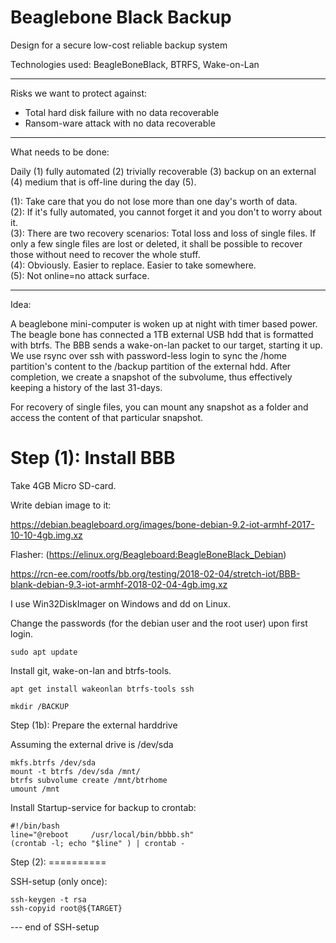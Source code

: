 # Beaglebone Black Backup

Design for a secure low-cost reliable backup system

Technologies used: BeagleBoneBlack, BTRFS, Wake-on-Lan

------------------------------------------

Risks we want to protect against: 

* Total hard disk failure with no data recoverable
* Ransom-ware attack with no data recoverable

------------------------------------------ 

What needs to be done:

Daily (1) fully automated (2) trivially recoverable (3) backup on an external
(4) medium that is off-line during the day (5).

(1): Take care that you do not lose more than one day's worth of data.  
(2): If it's fully automated, you cannot forget it and you don't to worry 
about it.  
(3): There are two recovery scenarios: Total loss and loss of single
files.  If only a few single files are lost or deleted, it shall be possible to
recover those without need to recover the whole stuff.  
(4): Obviously. Easier to replace. Easier to take somewhere.  
(5): Not online=no attack surface.

------------------------------------------

Idea:

A beaglebone mini-computer is woken up at night with timer based power. The
beagle bone has connected a 1TB external USB hdd that is formatted with btrfs.
The BBB sends a wake-on-lan packet to our target, starting it up.  We use rsync
over ssh with password-less login to sync the /home partition's content to the
/backup partition of the external hdd. After completion, we create a snapshot
of the subvolume, thus effectively keeping a history of the last 31-days. 

For recovery of single files, you can mount any snapshot as a folder and access
the content of that particular snapshot.

Step (1): Install BBB 
=========

Take 4GB Micro SD-card.

Write debian image to it:

https://debian.beagleboard.org/images/bone-debian-9.2-iot-armhf-2017-10-10-4gb.img.xz

Flasher:
(https://elinux.org/Beagleboard:BeagleBoneBlack_Debian)

https://rcn-ee.com/rootfs/bb.org/testing/2018-02-04/stretch-iot/BBB-blank-debian-9.3-iot-armhf-2018-02-04-4gb.img.xz


I use Win32DiskImager on Windows and dd on Linux.

Change the passwords (for the debian user and the root user) upon first login.

    sudo apt update

Install git, wake-on-lan and btrfs-tools.

    apt get install wakeonlan btrfs-tools ssh

    mkdir /BACKUP

Step (1b): Prepare the external harddrive

Assuming the external drive is /dev/sda

    mkfs.btrfs /dev/sda
    mount -t btrfs /dev/sda /mnt/
    btrfs subvolume create /mnt/btrhome
    umount /mnt

Install Startup-service for backup to crontab: 
    
    #!/bin/bash
    line="@reboot     /usr/local/bin/bbbb.sh"
    (crontab -l; echo "$line" ) | crontab -
  
Step (2): ==========

SSH-setup (only once): 

    ssh-keygen -t rsa 
    ssh-copyid root@${TARGET}

--- end of SSH-setup

